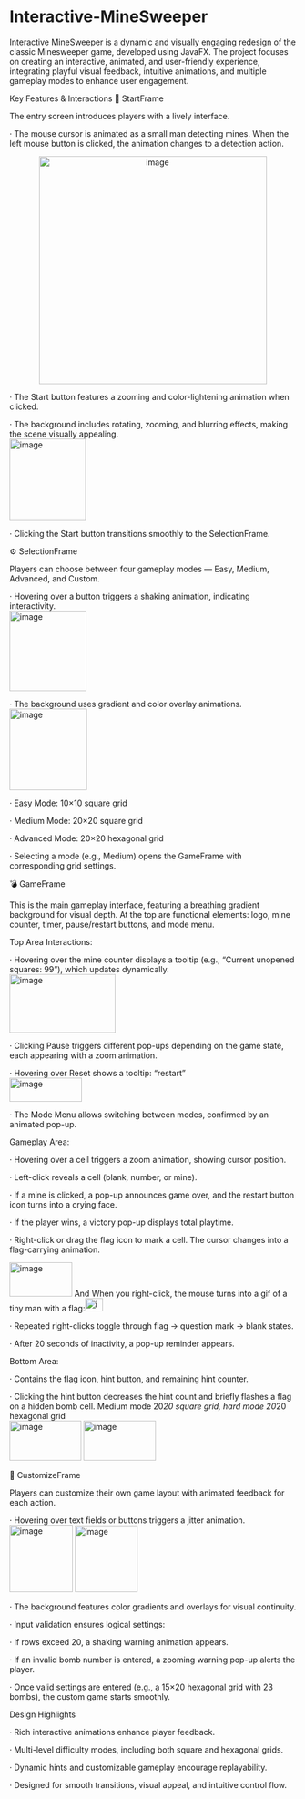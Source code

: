 # Interactive-MineSweeper
Interactive MineSweeper is a dynamic and visually engaging redesign of the classic Minesweeper game, developed using JavaFX. The project focuses on creating an interactive, animated, and user-friendly experience, integrating playful visual feedback, intuitive animations, and multiple gameplay modes to enhance user engagement.

Key Features & Interactions
🏁 StartFrame

The entry screen introduces players with a lively interface.

· The mouse cursor is animated as a small man detecting mines. When the left mouse button is clicked, the animation changes to a detection action.<br>
<p align="center">
<img width="400"  alt="image" src="https://github.com/user-attachments/assets/801bb7b2-4573-44db-a607-8a886cfaa550" />
</p>

· The Start button features a zooming and color-lightening animation when clicked.

· The background includes rotating, zooming, and blurring effects, making the scene visually appealing.<br>
<img width="134" height="144" alt="image" src="https://github.com/user-attachments/assets/421b2a2c-cee7-40e9-b3fe-a73ab2740bc2" />

· Clicking the Start button transitions smoothly to the SelectionFrame.

⚙️ SelectionFrame

Players can choose between four gameplay modes — Easy, Medium, Advanced, and Custom.

· Hovering over a button triggers a shaking animation, indicating interactivity.<br>
<img width="135" height="141" alt="image" src="https://github.com/user-attachments/assets/26cec8aa-3c01-4a03-ba2b-0b94a0b8c6d1" />

· The background uses gradient and color overlay animations.<br>
<img width="136" height="143" alt="image" src="https://github.com/user-attachments/assets/38a6c88f-5cd0-4e91-8e01-4fd91ba35458" />

· Easy Mode: 10×10 square grid

· Medium Mode: 20×20 square grid

· Advanced Mode: 20×20 hexagonal grid

· Selecting a mode (e.g., Medium) opens the GameFrame with corresponding grid settings.

💣 GameFrame

This is the main gameplay interface, featuring a breathing gradient background for visual depth.
At the top are functional elements: logo, mine counter, timer, pause/restart buttons, and mode menu.

Top Area Interactions:

· Hovering over the mine counter displays a tooltip (e.g., “Current unopened squares: 99”), which updates dynamically.<br>
<img width="186" height="103" alt="image" src="https://github.com/user-attachments/assets/52755526-42ce-4dfa-abd4-e7a520637d69" />

· Clicking Pause triggers different pop-ups depending on the game state, each appearing with a zoom animation.

· Hovering over Reset shows a tooltip: “restart”<br>
<img width="127" height="42" alt="image" src="https://github.com/user-attachments/assets/b528abba-93d5-4a80-a4dd-45b8caab4f46" />

· The Mode Menu allows switching between modes, confirmed by an animated pop-up.

Gameplay Area:

· Hovering over a cell triggers a zoom animation, showing cursor position.

· Left-click reveals a cell (blank, number, or mine).

   · If a mine is clicked, a pop-up announces game over, and the restart button icon turns into a crying face.

   · If the player wins, a victory pop-up displays total playtime.

· Right-click or drag the flag icon to mark a cell. The cursor changes into a flag-carrying animation.<br>

<img width="110" height="60" alt="image" src="https://github.com/user-attachments/assets/bd39df58-7a58-449c-be26-3571aac5a80e" />
And When you right-click, the mouse turns into a gif of a tiny man with a flag:<img width="31" height="23" alt="image" src="https://github.com/user-attachments/assets/01ab4cb0-6b2d-46ec-956e-5722adf2fdef" />

· Repeated right-clicks toggle through flag → question mark → blank states.

· After 20 seconds of inactivity, a pop-up reminder appears.

Bottom Area:

· Contains the flag icon, hint button, and remaining hint counter.

· Clicking the hint button decreases the hint count and briefly flashes a flag on a hidden bomb cell.
Medium mode 20*20 square grid, hard mode 20*20 hexagonal grid<br>
<img width="126" height="70" alt="image" src="https://github.com/user-attachments/assets/57430c92-dd63-42d0-8d75-ae9583a87c1a" />
<img width="127" height="70" alt="image" src="https://github.com/user-attachments/assets/b9c7542e-eb1f-43c3-9906-5c1f419be4dd" />


🧩 CustomizeFrame

Players can customize their own game layout with animated feedback for each action.

· Hovering over text fields or buttons triggers a jitter animation.<br>
<img width="111" height="118" alt="image" src="https://github.com/user-attachments/assets/6514282e-47b9-4a36-8fe1-67057eb1f033" />
<img width="110" height="117" alt="image" src="https://github.com/user-attachments/assets/50a88f8b-845d-411f-8287-352900937a20" />

· The background features color gradients and overlays for visual continuity.

· Input validation ensures logical settings:

   · If rows exceed 20, a shaking warning animation appears.

   · If an invalid bomb number is entered, a zooming warning pop-up alerts the player.

· Once valid settings are entered (e.g., a 15×20 hexagonal grid with 23 bombs), the custom game starts smoothly.

Design Highlights

· Rich interactive animations enhance player feedback.

· Multi-level difficulty modes, including both square and hexagonal grids.

· Dynamic hints and customizable gameplay encourage replayability.

· Designed for smooth transitions, visual appeal, and intuitive control flow.
